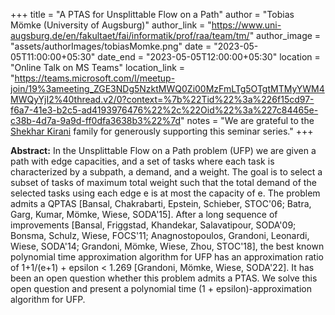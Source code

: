 +++
title = "A PTAS for Unsplittable Flow on a Path"
author = "Tobias Mömke (University of Augsburg)"
author_link = "https://www.uni-augsburg.de/en/fakultaet/fai/informatik/prof/raa/team/tm/"
author_image = "assets/authorImages/tobiasMomke.png"
date = "2023-05-05T11:00:00+05:30"
date_end = "2023-05-05T12:00:00+05:30"
location = "Online Talk on MS Teams"
location_link = "https://teams.microsoft.com/l/meetup-join/19%3ameeting_ZGE3NDg5NzktMWQ0Zi00MzFmLTg5OTgtMTMyYWM4MWQyYjI2%40thread.v2/0?context=%7b%22Tid%22%3a%226f15cd97-f6a7-41e3-b2c5-ad4193976476%22%2c%22Oid%22%3a%227c84465e-c38b-4d7a-9a9d-ff0dfa3638b3%22%7d"
notes = "We are grateful to the <a href = "https://www.accel.com/people/shekhar-kirani" target= "_blank">Shekhar Kirani</a> family for generously supporting this seminar series."
+++

<b>Abstract:</b>
In the Unsplittable Flow on a Path problem (UFP) we are given a path
with edge capacities, and a set of tasks where each task is
characterized by a subpath, a demand, and a weight. The goal is to
select a subset of tasks of maximum total weight such that the total
demand of the selected tasks using each edge e is at most the capacity
of e.  The problem admits a QPTAS [Bansal, Chakrabarti, Epstein,
Schieber, STOC'06; Batra, Garg, Kumar, Mömke, Wiese, SODA'15]. After a
long sequence of improvements [Bansal, Friggstad, Khandekar,
Salavatipour, SODA'09; Bonsma, Schulz, Wiese, FOCS'11; Anagnostopoulos,
Grandoni, Leonardi, Wiese, SODA'14; Grandoni, Mömke, Wiese, Zhou,
STOC'18], the best known polynomial time approximation algorithm for UFP
has an approximation ratio of 1+1/(e+1) +  epsilon < 1.269 [Grandoni,
Mömke, Wiese, SODA'22]. It has been an open question whether this
problem admits a PTAS.  We solve this open question and
present a polynomial time (1 + epsilon)-approximation algorithm for UFP.
